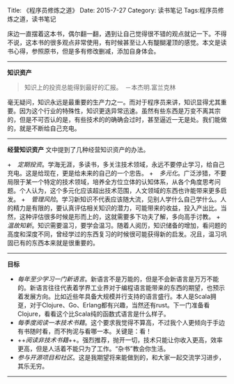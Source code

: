 Title: 《程序员修炼之道》
Date: 2015-7-27 
Category: 读书笔记
Tags:程序员修炼之道，读书笔记

床边一直摆着这本书，偶尔翻一翻，遇到让自己觉得很不错的观点就记一下。不得不说，这本书的很多观点非常使用，有时候甚至让人有醍醐灌顶的感觉。本文是读书心得，参照原书，但是多有修改删减，添加自身体会。
* * *

**知识资产**
>知识上的投资总能得到最好的汇报。　－本杰明.富兰克林

毫无疑问，知识永远是最重要的生产力之一。而对于程序员来讲，知识显得尤其重要。因为这个行业的特殊性，知识更迭异常迅速。虽然有些东西是万变不离其宗的，但是不可否认的是，有些技术的的确确会过时，甚至逼近一无是处。我们能做的，就是不断给自己充电。

- - -
**经营知识资产**
文中提到了几种经营知识资产的办法。

+　*定期投资*。学海无涯，多读书，多关注技术领域，永远不要停止学习，给自己充电。这是给现在，更是给未来的自己的一个忠告。
+　*多元化*。广泛涉猎，不要局限于某一个特定的技术领域，培养全方位立体的认知体系，从各个角度思考问题。个人认为，这个多元化应该超出技术范围，人文领域的东西也许能带来更多启发。
+　*管理风险*。学习新知识不代表应该随大流，见别人学什么自己学什么。人的精力是有限的，要认真评估相关知识的潜力，可能带来的收益，投入产出比。当然，这种评估很多时候是形而上的，这就需要多下功夫了解，多向高手讨教。
+　*温故知新*。知识需要温习，要学会温习。随着人阅历，知识储备的增加，看问题的高度和深度不同，曾经学过的东西复习的时候很可能获得新的启发。况且，温习巩固已有的东西本来就是很重要的。
- - -
**目标**

+ *每年至少学习一门新语言*。新语言不是万能的，但是不会新语言是万万不能的。新语言往往代表着学界工业界对于编程语言能带来的东西的期望，也预示着发展方向。比如近些年具备大规模并行支持的语言盛行。本人是Scala拥趸，对于Clojure、Go、Erlang都有兴趣，当然还有rust。下一门准备看Clojure，看看这个比Scala纯的函数式语言是什么样子。
+ *每季度阅读一本技术书籍*。这个要求我觉得不算高，不过我个人更倾向于手边有书随时看，而不拘泥与看哪一本。关键是：看！
+ ++*阅读非技术书籍*++。强烈推荐，抛开一切，技术只能让你收入更高，效率更高，但是人活着不能只为了工作。“杂书”教会你生活。
+ *参与开源项目和社区*。这是我期望将来能做到的，和大家一起交流学习进步，其乐无穷。


* * *




